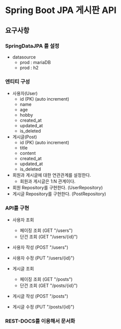 # Spring Boot JPA 게시판 API

## 요구사항

### **SpringDataJPA 를 설정**

- datasource
    - prod : mariaDB
    - prod : h2

### **엔티티 구성**

- 사용자(User)
    - id (PK) (auto increment)
    - name
    - age
    - hobby
    - created_at
    - updated_at
    - is_deleted
- 게시글(Post)
    - id (PK) (auto increment)
    - title
    - content
    - created_at
    - updated_at
    - is_deleted
- 회원과 게시글에 대한 연관관계를 설정한다.
    - 회원과 게시글은 1:N 관계이다.
- 회원 Repository를 구현한다. (UserRepository)
- 게시글 Repository를 구현한다. (PostRepository)

### **API를 구현**

- 사용자 조회
    - 페이징 조회 (GET "/users")
    - 단건 조회 (GET "/users/{id}")
- 사용자 작성 (POST "/users")
- 사용자 수정 (PUT "/users/{id}")

- 게시글 조회
    - 페이징 조회 (GET "/posts")
    - 단건 조회 (GET "/posts/{id}")
- 게시글 작성 (POST "/posts")
- 게시글 수정 (PUT "/posts/{id}")

### **REST-DOCS를 이용해서 문서화**